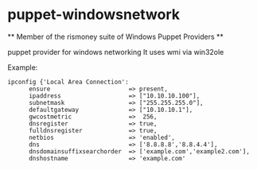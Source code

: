 puppet-windowsnetwork
=====================

** Member of the rismoney suite of Windows Puppet Providers **

puppet provider for windows networking
It uses wmi via win32ole

Example:

```
ipconfig {'Local Area Connection':
      ensure                      => present,
      ipaddress                   => ["10.10.10.100"],
      subnetmask                  => ["255.255.255.0"],
      defaultgateway              => ["10.10.10.1"],
      gwcostmetric                =>  256,
      dnsregister                 => true,
      fulldnsregister             => true,
      netbios                     => 'enabled',
      dns                         => ['8.8.8.8','8.8.4.4'],
      dnsdomainsuffixsearchorder  => ['example.com','example2.com'],
      dnshostname                 => 'example.com'
```
